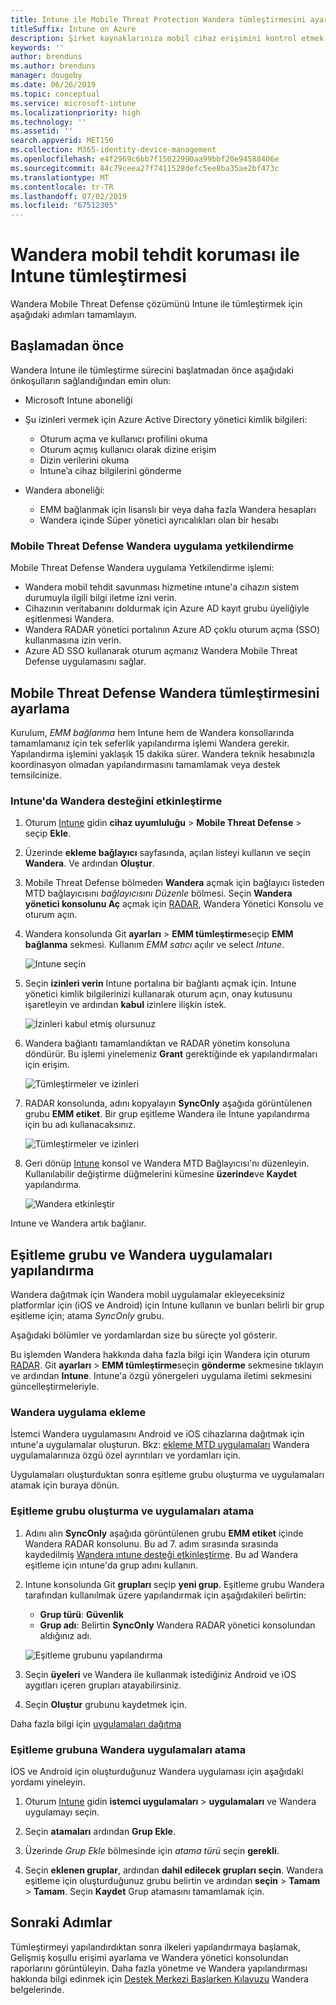 ```yaml
---
title: Intune ile Mobile Threat Protection Wandera tümleştirmesini ayarlama
titleSuffix: Intune on Azure
description: Şirket kaynaklarınıza mobil cihaz erişimini kontrol etmek Intune Wandera mobil tehdit koruma çözümüyle ayarlama yapma.
keywords: ''
author: brenduns
ms.author: brenduns
manager: dougeby
ms.date: 06/26/2019
ms.topic: conceptual
ms.service: microsoft-intune
ms.localizationpriority: high
ms.technology: ''
ms.assetid: ''
search.appverid: MET150
ms.collection: M365-identity-device-management
ms.openlocfilehash: e4f2969c6bb7f15022990aa99bbf20e94588406e
ms.sourcegitcommit: 84c79ceea27f7411528defc5ee8ba35ae2bf473c
ms.translationtype: MT
ms.contentlocale: tr-TR
ms.lasthandoff: 07/02/2019
ms.locfileid: "67512305"
---
```

# <a name="integrate-wandera-mobile-threat-protection-with-intune"></a>Wandera mobil tehdit koruması ile Intune tümleştirmesi  

Wandera Mobile Threat Defense çözümünü Intune ile tümleştirmek için aşağıdaki adımları tamamlayın.  

## <a name="before-you-begin"></a>Başlamadan önce  

Wandera Intune ile tümleştirme sürecini başlatmadan önce aşağıdaki önkoşulların sağlandığından emin olun:
- Microsoft Intune aboneliği  
- Şu izinleri vermek için Azure Active Directory yönetici kimlik bilgileri:  
  - Oturum açma ve kullanıcı profilini okuma  
  - Oturum açmış kullanıcı olarak dizine erişim  
  - Dizin verilerini okuma  
  - Intune’a cihaz bilgilerini gönderme  

- Wandera aboneliği:
  - EMM bağlanmak için lisanslı bir veya daha fazla Wandera hesapları  
  - Wandera içinde Süper yönetici ayrıcalıkları olan bir hesabı  
 
### <a name="wandera-mobile-threat-defense-app-authorization"></a>Mobile Threat Defense Wandera uygulama yetkilendirme  

Mobile Threat Defense Wandera uygulama Yetkilendirme işlemi:  
- Wandera mobil tehdit savunması hizmetine ıntune'a cihazın sistem durumuyla ilgili bilgi iletme izni verin.  
- Cihazının veritabanını doldurmak için Azure AD kayıt grubu üyeliğiyle eşitlenmesi Wandera.  
- Wandera RADAR yönetici portalının Azure AD çoklu oturum açma (SSO) kullanmasına izin verin.  
- Azure AD SSO kullanarak oturum açmanız Wandera Mobile Threat Defense uygulamasını sağlar.  


## <a name="set-up-wandera-mobile-threat-defense-integration"></a>Mobile Threat Defense Wandera tümleştirmesini ayarlama  
Kurulum, *EMM bağlanma* hem Intune hem de Wandera konsollarında tamamlamanız için tek seferlik yapılandırma işlemi Wandera gerekir. Yapılandırma işlemini yaklaşık 15 dakika sürer. Wandera teknik hesabınızla koordinasyon olmadan yapılandırmasını tamamlamak veya destek temsilcinize.  

### <a name="enable-support-for-wandera-in-intune"></a>Intune'da Wandera desteğini etkinleştirme
1. Oturum [Intune](https://go.microsoft.com/fwlink/?linkid=2090973) gidin **cihaz uyumluluğu** > **Mobile Threat Defense** > seçip **Ekle**.

2. Üzerinde **ekleme bağlayıcı** sayfasında, açılan listeyi kullanın ve seçin **Wandera**. Ve ardından **Oluştur**.  

3. Mobile Threat Defense bölmeden **Wandera** açmak için bağlayıcı listeden MTD bağlayıcısını *bağlayıcısını Düzenle* bölmesi. Seçin **Wandera yönetici konsolunu Aç** açmak için [RADAR](https://radar.wandera.com/login), Wandera Yönetici Konsolu ve oturum açın. 

4. Wandera konsolunda Git **ayarları** > **EMM tümleştirme**seçip **EMM bağlanma** sekmesi. Kullanım *EMM satıcı* açılır ve select *Intune*.

   ![Intune seçin](media/wandera-mtd-connector-integration/set-up-intune-in-radar.png)

5. Seçin **izinleri verin** Intune portalına bir bağlantı açmak için. Intune yönetici kimlik bilgilerinizi kullanarak oturum açın, onay kutusunu işaretleyin ve ardından **kabul** izinlere ilişkin istek.  

   ![İzinleri kabul etmiş olursunuz](media/wandera-mtd-connector-integration/permissions.png) 

6. Wandera bağlantı tamamlandıktan ve RADAR yönetim konsoluna döndürür. Bu işlemi yinelemeniz **Grant** gerektiğinde ek yapılandırmaları için erişim.  

   ![Tümleştirmeler ve izinleri](media/wandera-mtd-connector-integration/integrations-and-permissions.png) 

7. RADAR konsolunda, adını kopyalayın **SyncOnly** aşağıda görüntülenen grubu **EMM etiket**. Bir grup eşitleme Wandera ile Intune yapılandırma için bu adı kullanacaksınız.

   ![Tümleştirmeler ve izinleri](media/wandera-mtd-connector-integration/sync-group-name.png) 

8. Geri dönüp [Intune](https://go.microsoft.com/fwlink/?linkid=2090973) konsol ve Wandera MTD Bağlayıcısı'nı düzenleyin. Kullanılabilir değiştirme düğmelerini kümesine **üzerinde**ve **Kaydet** yapılandırma.  

   ![Wandera etkinleştir](media/wandera-mtd-connector-integration/enable-wandera.png) 

Intune ve Wandera artık bağlanır.  

## <a name="configure-the-wandera-applications-and-synchronization-group"></a>Eşitleme grubu ve Wandera uygulamaları yapılandırma  
Wandera dağıtmak için Wandera mobil uygulamalar ekleyeceksiniz platformlar için (iOS ve Android) için Intune kullanın ve bunları belirli bir grup eşitleme için; atama *SyncOnly* grubu. 

Aşağıdaki bölümler ve yordamlardan size bu süreçte yol gösterir.

Bu işlemden Wandera hakkında daha fazla bilgi için Wandera için oturum [RADAR](https://radar.wandera.com/login). Git **ayarları** > **EMM tümleştirme**seçin **gönderme** sekmesine tıklayın ve ardından **Intune**. Intune'a özgü yönergeleri uygulama iletimi sekmesini güncelleştirmeleriyle.  

### <a name="add-the-wandera-apps"></a>Wandera uygulama ekleme  
İstemci Wandera uygulamasını Android ve iOS cihazlarına dağıtmak için ıntune'a uygulamalar oluşturun. Bkz: [ekleme MTD uygulamaları](mtd-apps-ios-app-configuration-policy-add-assign.md) Wandera uygulamalarınıza özgü özel ayrıntıları ve yordamları için.  

Uygulamaları oluşturduktan sonra eşitleme grubu oluşturma ve uygulamaları atamak için buraya dönün.  


### <a name="create-the-synchronization-group-and-assign-the-apps"></a>Eşitleme grubu oluşturma ve uygulamaları atama

1. Adını alın **SyncOnly** aşağıda görüntülenen grubu **EMM etiket** içinde Wandera RADAR konsolunu. Bu ad 7. adım sırasında sırasında kaydedilmiş [Wandera ıntune desteği etkinleştirme](#enable-support-for-wandera-in-intune). Bu ad Wandera eşitleme için ıntune'da grup adını kullanın.  

2. Intune konsolunda Git **grupları** seçip **yeni grup**. Eşitleme grubu Wandera tarafından kullanılmak üzere yapılandırmak için aşağıdakileri belirtin:
   - **Grup türü**: **Güvenlik**
   - **Grup adı**: Belirtin **SyncOnly** Wandera RADAR yönetici konsolundan aldığınız adı.

   ![Eşitleme grubunu yapılandırma](media/wandera-mtd-connector-integration/configure-sync-group.png)

3. Seçin **üyeleri** ve Wandera ile kullanmak istediğiniz Android ve iOS aygıtları içeren grupları atayabilirsiniz.

4. Seçin **Oluştur** grubunu kaydetmek için.

Daha fazla bilgi için [uygulamaları dağıtma](apps-deploy.md)

### <a name="assign-the-wandera-apps-to-the-synchronization-group"></a>Eşitleme grubuna Wandera uygulamaları atama  
İOS ve Android için oluşturduğunuz Wandera uygulaması için aşağıdaki yordamı yineleyin.

1. Oturum [Intune](https://go.microsoft.com/fwlink/?linkid=2090973) gidin **istemci uygulamaları** > **uygulamaları** ve Wandera uygulamayı seçin.  

2. Seçin **atamaları** ardından **Grup Ekle**.  

3. Üzerinde *Grup Ekle* bölmesinde için *atama türü* seçin **gerekli**.

4. Seçin **eklenen gruplar**, ardından **dahil edilecek grupları seçin**. Wandera eşitleme için oluşturduğunuz grubu belirtin ve ardından **seçin** > **Tamam** > **Tamam**. Seçin **Kaydet** Grup atamasını tamamlamak için.  
 

## <a name="next-steps"></a>Sonraki Adımlar  
Tümleştirmeyi yapılandırdıktan sonra ilkeleri yapılandırmaya başlamak, Gelişmiş koşullu erişimi ayarlama ve Wandera yönetici konsolundan raporlarını görüntüleyin. Daha fazla yönetme ve Wandera yapılandırması hakkında bilgi edinmek için [Destek Merkezi Başlarken Kılavuzu](https://radar.wandera.com/?return_to=https://wandera.force.com/Customer/s/getting-started) Wandera belgelerinde.  
 